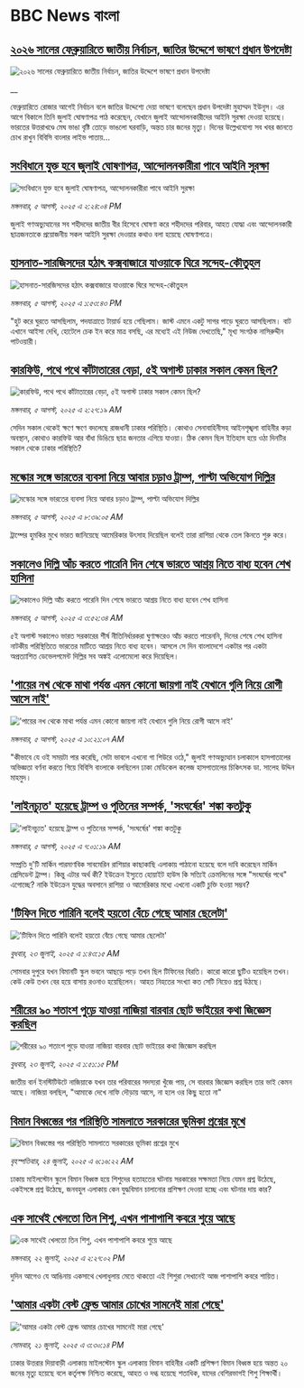 # BBC News বাংলা## [২০২৬ সালের ফেব্রুয়ারিতে জাতীয় নির্বাচন, জাতির উদ্দেশে ভাষণে প্রধান উপদেষ্টা](https://www.bbc.co.uk/bengali/live/crr2drngk4jt?at_medium=RSS&at_campaign=rss?at_campaign=githubrss)![২০২৬ সালের ফেব্রুয়ারিতে জাতীয় নির্বাচন, জাতির উদ্দেশে ভাষণে প্রধান উপদেষ্টা](https://ichef.bbci.co.uk/ace/standard/240/cpsprodpb/46e6/live/07ef22b0-7209-11f0-8dbd-f3d32ebd3327.jpg)__ফেব্রুয়ারিতে রোজার আগেই নির্বাচন বলে জাতির উদ্দেশ্যে দেয়া ভাষণে বলেছেন প্রধান উপদেষ্টা মুহাম্মদ ইউনূস। এর আগে বিকালে তিনি জুলাই ঘোষণাপত্র পাঠ করেছেন, যেখানে জুলাই আন্দোলনকারীদের আইনি সুরক্ষা দেওয়া হয়েছে। ভারতের উত্তরাখণ্ডে মেঘ ভাঙা বৃষ্টি তোড়ে ভাঙলো ঘরবাড়ি, অন্তত চার জনের মৃত্যু। দিনের উল্লেখযোগ্য সব খবর জানতে চোখ রাখুন বিবিসি বাংলার লাইভ পাতায়...## [সংবিধানে যুক্ত হবে জুলাই ঘোষণাপত্র, আন্দোলনকারীরা পাবে আইনি সুরক্ষা](https://www.bbc.com/bengali/articles/ce87gyg811go?at_medium=RSS&at_campaign=rss?at_campaign=githubrss)![সংবিধানে যুক্ত হবে জুলাই ঘোষণাপত্র, আন্দোলনকারীরা পাবে আইনি সুরক্ষা](https://ichef.bbci.co.uk/ace/ws/240/cpsprodpb/73ef/live/2682b020-7204-11f0-b21f-5bdb6d834b46.jpg)_মঙ্গলবার, ৫ আগস্ট, ২০২৫ এ ২:২৪:০৪ PM_জুলাই গণঅভ্যুত্থানের সব শহীদদের জাতীয় বীর হিসেবে ঘোষণা করে শহীদদের পরিবার, আহত যোদ্ধা এবং আন্দোলনকারী ছাত্রজনতাকে প্রয়োজনীয় সকল আইনি সুরক্ষা দেওয়ার কথাও বলা হয়েছে ঘোষণাপত্রে।## [হাসনাত-সারজিসদের হঠাৎ কক্সবাজারে যাওয়াকে ঘিরে সন্দেহ-কৌতুহল](https://www.bbc.com/bengali/articles/ckgj2n1821lo?at_medium=RSS&at_campaign=rss?at_campaign=githubrss)![হাসনাত-সারজিসদের হঠাৎ কক্সবাজারে যাওয়াকে ঘিরে সন্দেহ-কৌতুহল](https://ichef.bbci.co.uk/ace/ws/240/cpsprodpb/59ed/live/d64def00-7205-11f0-89ea-4d6f9851f623.jpg)_মঙ্গলবার, ৫ আগস্ট, ২০২৫ এ ১:৫৩:৪৩ PM_"হুট করে ঘুরতে আসছিলাম, পদযাত্রাতে টায়ার্ড হয়ে গেছিলাম। জাস্ট এমনে একটু সাগর পাড়ে ঘুরতে আসছিলাম। বাট এখানে আইসা দেখি, হোটেলে চেক ইন করে মাত্র বসছি, এর মধ্যেই এই নিউজ দেখতেছি," মূখ্য সংগঠক নাসিরুদ্দীন পাটওয়ারী।## [কারফিউ, পথে পথে কাঁটাতারের বেড়া, ৫ই অগাস্ট ঢাকার সকাল কেমন ছিল?](https://www.bbc.com/bengali/articles/c75rvpvkq71o?at_medium=RSS&at_campaign=rss?at_campaign=githubrss)![কারফিউ, পথে পথে কাঁটাতারের বেড়া, ৫ই অগাস্ট ঢাকার সকাল কেমন ছিল?](https://ichef.bbci.co.uk/ace/ws/240/cpsprodpb/27a9/live/d7a7dce0-5c10-11f0-a242-c52ffeb44368.jpg)_মঙ্গলবার, ৫ আগস্ট, ২০২৫ এ ২:২৭:১৯ AM_সেদিন সকাল থেকেই ক্ষণে ক্ষণে বদলেছে রাজধানী ঢাকার পরিস্থিতি। কোথাও সেনাবাহিনীসহ আইনশৃঙ্খলা বাহিনীর কড়া অবস্থান, কোথাও কারফিউ আর বাঁধা ডিঙিয়ে ছাত্র জনতার এগিয়ে যাওয়া। ঠিক কেমন ছিল ইতিহাস হয়ে ওঠা দিনটির সকাল থেকে ঢাকার পরিস্থিতি?## [মস্কোর সঙ্গে ভারতের ব্যবসা নিয়ে আবার চড়াও ট্রাম্প, পাল্টা অভিযোগ দিল্লির](https://www.bbc.com/bengali/articles/c99mp0kyxr0o?at_medium=RSS&at_campaign=rss?at_campaign=githubrss)![মস্কোর সঙ্গে ভারতের ব্যবসা নিয়ে আবার চড়াও ট্রাম্প, পাল্টা অভিযোগ দিল্লির](https://ichef.bbci.co.uk/ace/ws/240/cpsprodpb/e761/live/12a5acc0-71cc-11f0-af20-030418be2ca5.jpg)_মঙ্গলবার, ৫ আগস্ট, ২০২৫ এ ৮:৩৯:০৫ AM_ট্রাম্পের হুমকির মুখে ভারত জানিয়েছে আমেরিকার উৎসাহ দিয়েছিল বলেই তারা রাশিয়া থেকে তেল কিনতে শুরু করে।## [সকালেও দিল্লি আঁচ করতে পারেনি দিন শেষে ভারতে আশ্রয় নিতে বাধ্য হবেন শেখ হাসিনা](https://www.bbc.com/bengali/articles/cger10d9z2zo?at_medium=RSS&at_campaign=rss?at_campaign=githubrss)![সকালেও দিল্লি আঁচ করতে পারেনি দিন শেষে ভারতে আশ্রয় নিতে বাধ্য হবেন শেখ হাসিনা](https://ichef.bbci.co.uk/ace/ws/240/cpsprodpb/4e9d/live/b4dc4b20-714a-11f0-8dbd-f3d32ebd3327.jpg)_মঙ্গলবার, ৫ আগস্ট, ২০২৫ এ ৩:৫২:৩৪ AM_৫ই অগাস্ট সকালেও ভারত সরকারের শীর্ষ নীতিনির্ধারকরা ঘুণাক্ষরেও আঁচ করতে পারেননি, দিনের শেষে শেখ হাসিনা নাটকীয় পরিস্থিতিতে ভারতের মাটিতে আশ্রয় নিতে বাধ্য হবেন। আসলে সে দিন বাংলাদেশে একটার পর একটা অপ্রত্যাশিত ডেভেলপমেন্ট দিল্লির সব অঙ্কই এলোমেলো করে দিয়েছিল।## ['পায়ের নখ থেকে মাথা পর্যন্ত এমন কোনো জায়গা নাই যেখানে গুলি নিয়ে রোগী আসে নাই'](https://www.bbc.com/bengali/articles/cvg3e5w5n4vo?at_medium=RSS&at_campaign=rss?at_campaign=githubrss)!['পায়ের নখ থেকে মাথা পর্যন্ত এমন কোনো জায়গা নাই যেখানে গুলি নিয়ে রোগী আসে নাই'](https://ichef.bbci.co.uk/ace/ws/240/cpsprodpb/13f8/live/148d5af0-713c-11f0-8dbd-f3d32ebd3327.jpg)_মঙ্গলবার, ৫ আগস্ট, ২০২৫ এ ১০:২১:০৭ AM_"কীভাবে যে ওই সময়টা পার করেছি, সেটা ভাবলে এখনো গা শিউরে ওঠে," জুলাই গণঅভ্যুত্থান চলাকালে হাসপাতালের অভিজ্ঞতা বর্ণনা করতে গিয়ে বিবিসি বাংলাকে বলছিলেন ঢাকা মেডিকেল কলেজ হাসপাতালের চিকিৎসক ডা. সালেহ উদ্দিন মাহমুদ।## ['লাইনচ্যুত' হয়েছে ট্রাম্প ও পুতিনের সম্পর্ক, 'সংঘর্ষের' শঙ্কা কতটুকু](https://www.bbc.com/bengali/articles/c24z14rmvq9o?at_medium=RSS&at_campaign=rss?at_campaign=githubrss)!['লাইনচ্যুত' হয়েছে ট্রাম্প ও পুতিনের সম্পর্ক, 'সংঘর্ষের' শঙ্কা কতটুকু](https://ichef.bbci.co.uk/ace/ws/240/cpsprodpb/4356/live/d233aa70-71c6-11f0-b5ea-af0b36d22169.jpg)_মঙ্গলবার, ৫ আগস্ট, ২০২৫ এ ৭:০১:১৯ AM_সম্প্রতি দু'টি মার্কিন পারমাণবিক সাবমেরিন রাশিয়ার কাছাকাছি এলাকায় পাঠানো হয়েছে বলে দাবি করেছেন মার্কিন প্রেসিডেন্ট ট্রাম্প। কিন্তু এটার অর্থ কী? ইউক্রেন ইস্যুতে হোয়াইট হাউস কি সত্যিই ক্রেমলিনের সঙ্গে "সংঘর্ষের পথে" এগোচ্ছে? নাকি ইউক্রেন যুদ্ধের অবসানে রাশিয়া ও আমেরিকার মধ্যে এখনো একটি চুক্তি হওয়া সম্ভব?## ['টিফিন দিতে পারিনি বলেই হয়তো বেঁচে গেছে আমার ছেলেটা'](https://www.bbc.com/bengali/articles/c07d4n1vxl1o?at_medium=RSS&at_campaign=rss?at_campaign=githubrss)!['টিফিন দিতে পারিনি বলেই হয়তো বেঁচে গেছে আমার ছেলেটা'](https://ichef.bbci.co.uk/ace/ws/240/cpsprodpb/34db/live/480665e0-670d-11f0-97e0-491eb8268629.jpg)_বুধবার, ২৩ জুলাই, ২০২৫ এ ১:৪৩:১৫ AM_সোমবার দুপুরে যখন বিমানটি স্কুল ভবনে আছড়ে পড়ে তখন ছিল টিফিনের বিরতি। কারো কারো ছুটিও হয়েছিল তখন। কেউ কেউ তখন বের হয়ে বাসায় রওনাও হয়েছিলেন। আহত নিহতের সংখ্যা কত সেটি নিয়েও প্রশ্ন উঠছে।## [শরীরের ৯০ শতাংশ পুড়ে যাওয়া নাজিয়া বারবার ছোট ভাইয়ের কথা জিজ্ঞেস করছিল](https://www.bbc.com/bengali/articles/cg75lydvjj4o?at_medium=RSS&at_campaign=rss?at_campaign=githubrss)![শরীরের ৯০ শতাংশ পুড়ে যাওয়া নাজিয়া বারবার ছোট ভাইয়ের কথা জিজ্ঞেস করছিল](https://ichef.bbci.co.uk/ace/ws/240/cpsprodpb/de08/live/5b08d890-67c5-11f0-bdb3-2fec70b719ae.jpg)_বুধবার, ২৩ জুলাই, ২০২৫ এ ১:৫১:১৫ PM_জাতীয় বার্ন ইনস্টিটিউটে নাজিয়াকে যখন তার পরিবারের সদস্যরা খুঁজে পায়, সে বারবার জিজ্ঞেস করছিল তার ভাই কেমন আছে। নাজিয়া বলছিল, "আমাকে দেখে নাফি দৌড়ায় আসে, না হলে ওর কিছু হতো না"## [বিমান বিধ্বস্তের পর পরিস্থিতি সামলাতে সরকারের ভূমিকা প্রশ্নের মুখে](https://www.bbc.com/bengali/articles/cp3le0l82eko?at_medium=RSS&at_campaign=rss?at_campaign=githubrss)![বিমান বিধ্বস্তের পর পরিস্থিতি সামলাতে সরকারের ভূমিকা প্রশ্নের মুখে](https://ichef.bbci.co.uk/ace/ws/240/cpsprodpb/4b48/live/726de4b0-6812-11f0-89ea-4d6f9851f623.jpg)_বৃহস্পতিবার, ২৪ জুলাই, ২০২৫ এ ৬:১৬:২২ AM_ঢাকায় মাইলস্টোন স্কুলে বিমান বিধ্বস্ত হয়ে শিশুদের হতাহতের ঘটনায় সরকারের সক্ষমতা নিয়ে যেমন প্রশ্ন উঠেছে, একইসঙ্গে প্রশ্ন উঠেছে, জনবহুল এলাকায় কেন যুদ্ধবিমান চালানোর প্রশিক্ষণ দেওয়া হচ্ছে এবং ঘটনার দায় কার?## [এক সাথেই খেলতো তিন শিশু, এখন পাশাপাশি কবরে শুয়ে আছে](https://www.bbc.com/bengali/articles/c75r2n3gwr9o?at_medium=RSS&at_campaign=rss?at_campaign=githubrss)![এক সাথেই খেলতো তিন শিশু, এখন পাশাপাশি কবরে শুয়ে আছে](https://ichef.bbci.co.uk/ace/ws/240/cpsprodpb/fb31/live/e29d7c60-6703-11f0-8dbd-f3d32ebd3327.jpg)_মঙ্গলবার, ২২ জুলাই, ২০২৫ এ ২:২৭:০২ PM_দুদিন আগেও যে আঙিনায় একসাথে খেলাধুলায় মেতে থাকতো এই শিশুরা সেখানেই আজ পাশাপাশি কবরে শায়িত।## ['আমার একটা বেস্ট ফ্রেন্ড আমার চোখের সামনেই মারা গেছে'](https://www.bbc.com/bengali/articles/cdjxv2me41no?at_medium=RSS&at_campaign=rss?at_campaign=githubrss)!['আমার একটা বেস্ট ফ্রেন্ড আমার চোখের সামনেই মারা গেছে'](https://ichef.bbci.co.uk/ace/ws/240/cpsprodpb/da06/live/5342e3e0-6643-11f0-af20-030418be2ca5.jpg)_সোমবার, ২১ জুলাই, ২০২৫ এ ৩:৩০:১৪ PM_ঢাকার উত্তরার দিয়াবাড়ী এলাকায় মাইলস্টোন স্কুল এলাকায় বিমান বাহিনীর একটি প্রশিক্ষণ বিমান বিধ্বস্ত হয়ে অন্তত ২০ জনের মৃত্যু হয়েছে বলে কর্তৃপক্ষ নিশ্চিত করেছে, আহত ও দগ্ধ হয়েছে শতাধিক, যাদের বেশিরভাগই শিশু শিক্ষার্থী।